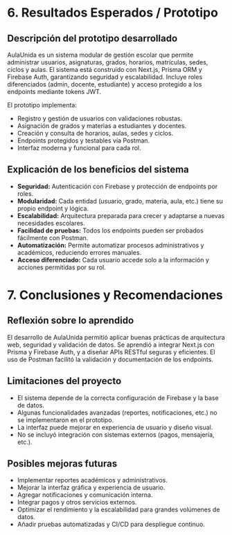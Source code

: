 # 6. Resultados Esperados / Prototipo

## Descripción del prototipo desarrollado
AulaUnida es un sistema modular de gestión escolar que permite administrar usuarios, asignaturas, grados, horarios, matrículas, sedes, ciclos y aulas. El sistema está construido con Next.js, Prisma ORM y Firebase Auth, garantizando seguridad y escalabilidad. Incluye roles diferenciados (admin, docente, estudiante) y acceso protegido a los endpoints mediante tokens JWT.

El prototipo implementa:
- Registro y gestión de usuarios con validaciones robustas.
- Asignación de grados y materias a estudiantes y docentes.
- Creación y consulta de horarios, aulas, sedes y ciclos.
- Endpoints protegidos y testables vía Postman.
- Interfaz moderna y funcional para cada rol.

## Explicación de los beneficios del sistema
- **Seguridad:** Autenticación con Firebase y protección de endpoints por roles.
- **Modularidad:** Cada entidad (usuario, grado, materia, aula, etc.) tiene su propio endpoint y lógica.
- **Escalabilidad:** Arquitectura preparada para crecer y adaptarse a nuevas necesidades escolares.
- **Facilidad de pruebas:** Todos los endpoints pueden ser probados fácilmente con Postman.
- **Automatización:** Permite automatizar procesos administrativos y académicos, reduciendo errores manuales.
- **Acceso diferenciado:** Cada usuario accede solo a la información y acciones permitidas por su rol.

# 7. Conclusiones y Recomendaciones

## Reflexión sobre lo aprendido
El desarrollo de AulaUnida permitió aplicar buenas prácticas de arquitectura web, seguridad y validación de datos. Se aprendió a integrar Next.js con Prisma y Firebase Auth, y a diseñar APIs RESTful seguras y eficientes. El uso de Postman facilitó la validación y documentación de los endpoints.

## Limitaciones del proyecto
- El sistema depende de la correcta configuración de Firebase y la base de datos.
- Algunas funcionalidades avanzadas (reportes, notificaciones, etc.) no se implementaron en el prototipo.
- La interfaz puede mejorar en experiencia de usuario y diseño visual.
- No se incluyó integración con sistemas externos (pagos, mensajería, etc.).

## Posibles mejoras futuras
- Implementar reportes académicos y administrativos.
- Mejorar la interfaz gráfica y experiencia de usuario.
- Agregar notificaciones y comunicación interna.
- Integrar pagos y otros servicios externos.
- Optimizar el rendimiento y la escalabilidad para grandes volúmenes de datos.
- Añadir pruebas automatizadas y CI/CD para despliegue continuo.
